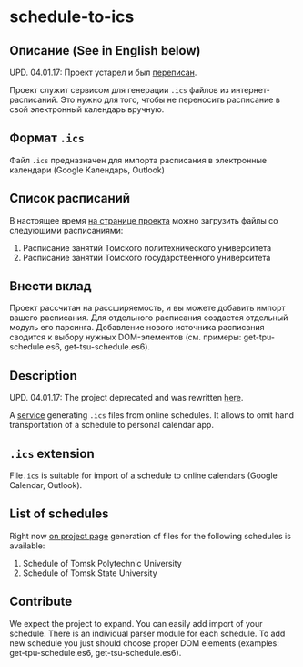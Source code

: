 # schedule-to-ics

## Описание (See in English below)

UPD. 04.01.17: Проект устарел и был [переписан](https://github.com/alexandr-bbm/schedule-to-cal).

Проект служит сервисом для генерации `.ics` файлов из интернет-расписаний. Это нужно для того, чтобы не переносить расписание в свой электронный календарь вручную.

## Формат `.ics`

Файл `.ics` предназначен для импорта расписания в электронные календари (Google Календарь, Outlook)

## Список расписаний
В настоящее время [на странице проекта](https://alexandr-bbm.github.io/schedule-to-ics/) можно загрузить файлы со следующими расписаниями:

1. Расписание занятий Томского политехнического университета
2. Расписание занятий Томского государственного университета

## Внести вклад
Проект рассчитан на рассширяемость, и вы можете добавить импорт вашего расписания.
Для отдельного расписания создается отдельный модуль его парсинга. Добавление нового источника расписания сводится к выбору нужных DOM-элементов (см. примеры: get-tpu-schedule.es6, get-tsu-schedule.es6).
 
 
## Description

UPD. 04.01.17: The project deprecated and was rewritten [here](https://github.com/alexandr-bbm/schedule-to-cal).

A [service](https://alexandr-bbm.github.io/schedule-to-ics/) generating `.ics` files from online schedules. It allows to omit hand transportation of a schedule to personal calendar app. 

## `.ics` extension 
File`.ics` is suitable for import of a schedule to online calendars (Google Calendar, Outlook). 

## List of schedules 
Right now [on project page](https://alexandr-bbm.github.io/schedule-to-ics/) generation of files for the following schedules is available: 

1. Schedule of Tomsk Polytechnic University 
2. Schedule of Tomsk State University 

## Contribute 
We expect the project to expand. You can easily add import of your schedule. There is an individual parser module for each schedule. To add new schedule you just should choose proper DOM elements (examples: get-tpu-schedule.es6, get-tsu-schedule.es6).





